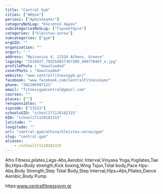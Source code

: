 ```yaml
---
title: "Central Gym"
cities: ["Αθήνα"]
perioxi: ["Αμπελόκηποι"]
categoryNoSLug: "Κλειστού Χώρου"
subcategoriesNoSLug: ["Γυμναστήριο"]
categories: ["kleistou-xorou"]
subcategories: ["gym"]
orgUID: ""
organisation: ""
orgurl: "-"
address: "Mpizaniou 4, 11524 Athens, Greece"
logoimg: "1535027_793254657367309_949778407_n.jpg"
profilePhoto : "downloaded"
coverPhoto : "downloaded"
website: "www.centralfitnessgym.gr/"
facebook: "www.facebook.com/CentralFitnessGym/"
phone: "302106997121"
email: "fitnessgymcentral@gmail.com"
courses: ""
places: [""]
rensponsibles: ""
zipcode: ["11523"]
schoolsUID: "school171120182315"
UID: "school171120182315"
latitude: ""
longitude: ""
url: "central-gym/athina/kleistou-xorou/gym"
slug: "central-gym"
aliases:
    - /school171120182315
---
```



Afro Fitness,pilates,Legs-Abs,Aerobic Interval,Vinyasa Yoga,Yogilates,Tae Bo,Hips+Body strength,Kick boxing,Wing Tsjun,Total body,Pace Hps-Abs,Body Strength,Step Total Body,Step Interval,Hips+Abs,Pilates,Dance Aerobic,Body Pump

https:www.centralfitnessgym.gr